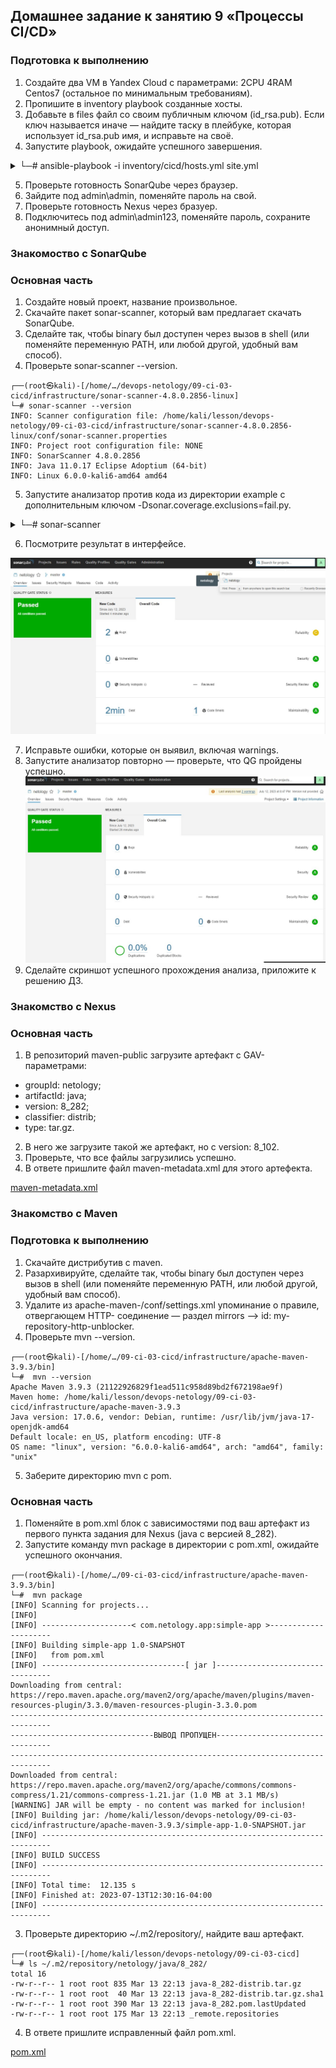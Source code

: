 ## Домашнее задание к занятию 9 «Процессы CI/CD»

### Подготовка к выполнению

1. Создайте два VM в Yandex Cloud с параметрами: 2CPU 4RAM Centos7 (остальное по минимальным требованиям).
2. Пропишите в inventory playbook созданные хосты.
3. Добавьте в files файл со своим публичным ключом (id_rsa.pub). Если ключ называется иначе — найдите таску в плейбуке, которая использует id_rsa.pub имя, и исправьте на своё.
4. Запустите playbook, ожидайте успешного завершения.

<details>
<summary>└─# ansible-playbook -i inventory/cicd/hosts.yml site.yml</summary>
┌──(root㉿kali)-[/home/…/lesson/devops-netology/09-ci-03-cicd/infrastructure]
└─# sudo ansible-playbook -i inventory/cicd/hosts.yml site.yml

PLAY [Get OpenJDK installed] ********************************************************************************************************************

TASK [Gathering Facts] **************************************************************************************************************************
ok: [sonar-01]

TASK [install unzip] ****************************************************************************************************************************
ok: [sonar-01]

TASK [Upload .tar.gz file conaining binaries from remote storage] *******************************************************************************
ok: [sonar-01]

TASK [Ensure installation dir exists] ***********************************************************************************************************
ok: [sonar-01]

TASK [Extract java in the installation directory] ***********************************************************************************************
skipping: [sonar-01]

TASK [Export environment variables] *************************************************************************************************************
ok: [sonar-01]

PLAY [Get PostgreSQL installed] *****************************************************************************************************************

TASK [Gathering Facts] **************************************************************************************************************************
ok: [sonar-01]

TASK [Change repo file] *************************************************************************************************************************
ok: [sonar-01]

TASK [Install PostgreSQL repos] *****************************************************************************************************************
ok: [sonar-01]

TASK [Install PostgreSQL] ***********************************************************************************************************************
ok: [sonar-01]

TASK [Init template1 DB] ************************************************************************************************************************
changed: [sonar-01]

TASK [Start pgsql service] **********************************************************************************************************************
ok: [sonar-01]

TASK [Create user in system] ********************************************************************************************************************
ok: [sonar-01]

TASK [Create user for Sonar in PostgreSQL] ******************************************************************************************************
changed: [sonar-01]

TASK [Change password for Sonar user in PostgreSQL] *********************************************************************************************
changed: [sonar-01]

TASK [Create Sonar DB] **************************************************************************************************************************
changed: [sonar-01]

TASK [Copy pg_hba.conf] *************************************************************************************************************************
ok: [sonar-01]

PLAY [Prepare Sonar host] ***********************************************************************************************************************

TASK [Gathering Facts] **************************************************************************************************************************
ok: [sonar-01]

TASK [Create group in system] *******************************************************************************************************************
ok: [sonar-01]

TASK [Create user in system] ********************************************************************************************************************
ok: [sonar-01]

TASK [Set up ssh key to access for managed node] ************************************************************************************************
ok: [sonar-01]

TASK [Allow group to have passwordless sudo] ****************************************************************************************************
ok: [sonar-01]

TASK [Increase Virtual Memory] ******************************************************************************************************************
ok: [sonar-01]

TASK [Reboot VM] ********************************************************************************************************************************
changed: [sonar-01]

PLAY [Get Sonarqube installed] ******************************************************************************************************************

TASK [Gathering Facts] **************************************************************************************************************************
ok: [sonar-01]

TASK [Get distrib ZIP] **************************************************************************************************************************
ok: [sonar-01]

TASK [Unzip Sonar] ******************************************************************************************************************************
skipping: [sonar-01]

TASK [Move Sonar into place.] *******************************************************************************************************************
changed: [sonar-01]

TASK [Configure SonarQube JDBC settings for PostgreSQL.] ****************************************************************************************
changed: [sonar-01] => (item={'regexp': '^sonar.jdbc.username', 'line': 'sonar.jdbc.username=sonar'})
changed: [sonar-01] => (item={'regexp': '^sonar.jdbc.password', 'line': 'sonar.jdbc.password=sonar'})
changed: [sonar-01] => (item={'regexp': '^sonar.jdbc.url', 'line': 'sonar.jdbc.url=jdbc:postgresql://localhost:5432/sonar?useUnicode=true&characterEncoding=utf8&rewriteBatchedStatements=true&useConfigs=maxPerformance'})
changed: [sonar-01] => (item={'regexp': '^sonar.web.context', 'line': 'sonar.web.context='})

TASK [Generate wrapper.conf] ********************************************************************************************************************
changed: [sonar-01]

TASK [Symlink sonar bin.] ***********************************************************************************************************************
ok: [sonar-01]

TASK [Copy SonarQube systemd unit file into place (for systemd systems).] ***********************************************************************
ok: [sonar-01]

TASK [Ensure Sonar is running and set to start on boot.] ****************************************************************************************
changed: [sonar-01]

TASK [Allow Sonar time to build on first start.] ************************************************************************************************
skipping: [sonar-01]

TASK [Make sure Sonar is responding on the configured port.] ************************************************************************************
ok: [sonar-01]

PLAY [Get Nexus installed] **********************************************************************************************************************

TASK [Gathering Facts] **************************************************************************************************************************
ok: [nexus-01]

TASK [Create Nexus group] ***********************************************************************************************************************
ok: [nexus-01]

TASK [Create Nexus user] ************************************************************************************************************************
ok: [nexus-01]

TASK [Install JDK] ******************************************************************************************************************************
ok: [nexus-01]

TASK [Create Nexus directories] *****************************************************************************************************************
ok: [nexus-01] => (item=/home/nexus/log)
ok: [nexus-01] => (item=/home/nexus/sonatype-work/nexus3)
ok: [nexus-01] => (item=/home/nexus/sonatype-work/nexus3/etc)
ok: [nexus-01] => (item=/home/nexus/pkg)
ok: [nexus-01] => (item=/home/nexus/tmp)

TASK [Download Nexus] ***************************************************************************************************************************
changed: [nexus-01]

TASK [Unpack Nexus] *****************************************************************************************************************************
changed: [nexus-01]

TASK [Link to Nexus Directory] ******************************************************************************************************************
changed: [nexus-01]

TASK [Add NEXUS_HOME for Nexus user] ************************************************************************************************************
changed: [nexus-01]

TASK [Add run_as_user to Nexus.rc] **************************************************************************************************************
changed: [nexus-01]

TASK [Raise nofile limit for Nexus user] ********************************************************************************************************
changed: [nexus-01]

TASK [Create Nexus service for SystemD] *********************************************************************************************************
changed: [nexus-01]

TASK [Ensure Nexus service is enabled for SystemD] **********************************************************************************************
changed: [nexus-01]

TASK [Create Nexus vmoptions] *******************************************************************************************************************
changed: [nexus-01]

TASK [Create Nexus properties] ******************************************************************************************************************
changed: [nexus-01]

TASK [Lower Nexus disk space threshold] *********************************************************************************************************
skipping: [nexus-01]

TASK [Start Nexus service if enabled] ***********************************************************************************************************
changed: [nexus-01]

TASK [Ensure Nexus service is restarted] ********************************************************************************************************
skipping: [nexus-01]

TASK [Wait for Nexus port if started] ***********************************************************************************************************
ok: [nexus-01]

PLAY RECAP **************************************************************************************************************************************
nexus-01                   : ok=17   changed=11   unreachable=0    failed=0    skipped=2    rescued=0    ignored=0   
sonar-01                   : ok=32   changed=9    unreachable=0    failed=0    skipped=3    rescued=0    ignored=0 
</details>

5. Проверьте готовность SonarQube через браузер.
6. Зайдите под admin\admin, поменяйте пароль на свой.
7. Проверьте готовность Nexus через бразуер.
8. Подключитесь под admin\admin123, поменяйте пароль, сохраните анонимный доступ.

### Знакомоство с SonarQube

### Основная часть

1. Создайте новый проект, название произвольное.
2. Скачайте пакет sonar-scanner, который вам предлагает скачать SonarQube.
3. Сделайте так, чтобы binary был доступен через вызов в shell (или поменяйте переменную PATH, или любой другой, удобный вам способ).
4. Проверьте sonar-scanner --version.
```
┌──(root㉿kali)-[/home/…/devops-netology/09-ci-03-cicd/infrastructure/sonar-scanner-4.8.0.2856-linux]
└─# sonar-scanner --version
INFO: Scanner configuration file: /home/kali/lesson/devops-netology/09-ci-03-cicd/infrastructure/sonar-scanner-4.8.0.2856-linux/conf/sonar-scanner.properties
INFO: Project root configuration file: NONE
INFO: SonarScanner 4.8.0.2856
INFO: Java 11.0.17 Eclipse Adoptium (64-bit)
INFO: Linux 6.0.0-kali6-amd64 amd64
```
5. Запустите анализатор против кода из директории example с дополнительным ключом -Dsonar.coverage.exclusions=fail.py.

<details>
<summary>└─# sonar-scanner</summary>
┌──(root㉿kali)-[/home/…/lesson/devops-netology/09-ci-03-cicd/example]
└─# sonar-scanner \
  -Dsonar.projectKey=netology \
  -Dsonar.sources=. \
  -Dsonar.host.url=http://158.160.6.92:9000 \
  -Dsonar.login=fab94eddadcf5e78ef6c28c6282c37b1d8754ca3                                                                                           -Dsonar.coverage.exclusions=fail.py
INFO: Scanner configuration file: /home/kali/lesson/devops-netology/09-ci-03-cicd/infrastructure/sonar-scanner-4.8.0.2856-linux/conf/sonar-scanner.properties
INFO: Project root configuration file: NONE
INFO: SonarScanner 4.8.0.2856
INFO: Java 11.0.17 Eclipse Adoptium (64-bit)
INFO: Linux 6.0.0-kali6-amd64 amd64
INFO: User cache: /root/.sonar/cache
INFO: Analyzing on SonarQube server 9.1.0
INFO: Default locale: "en_US", source code encoding: "UTF-8" (analysis is platform dependent)
INFO: Load global settings
INFO: Load global settings (done) | time=176ms
INFO: Server id: 9CFC3560-AYlKaUks8Gy3rwWdVWs2
INFO: User cache: /root/.sonar/cache
INFO: Load/download plugins
INFO: Load plugins index
INFO: Load plugins index (done) | time=73ms
INFO: Load/download plugins (done) | time=172ms
INFO: Process project properties
INFO: Process project properties (done) | time=22ms
INFO: Execute project builders
INFO: Execute project builders (done) | time=4ms
INFO: Project key: netology
INFO: Base dir: /home/kali/lesson/devops-netology/09-ci-03-cicd/example
INFO: Working dir: /home/kali/lesson/devops-netology/09-ci-03-cicd/example/.scannerwork
INFO: Load project settings for component key: 'netology'
INFO: Load project settings for component key: 'netology' (done) | time=64ms
INFO: Load quality profiles
INFO: Load quality profiles (done) | time=119ms
INFO: Load active rules
INFO: Load active rules (done) | time=2593ms
INFO: Indexing files...
INFO: Project configuration:
INFO:   Excluded sources for coverage: fail.py
INFO: 1 file indexed
INFO: 0 files ignored because of scm ignore settings
INFO: Quality profile for py: Sonar way
INFO: ------------- Run sensors on module netology
INFO: Load metrics repository
INFO: Load metrics repository (done) | time=83ms
INFO: Sensor Python Sensor [python]
WARN: Your code is analyzed as compatible with python 2 and 3 by default. This will prevent the detection of issues specific to python 2 or python 3. You can get a more precise analysis by setting a python version in your configuration via the parameter "sonar.python.version"
INFO: Starting global symbols computation
INFO: 1 source file to be analyzed
INFO: Load project repositories
INFO: Load project repositories (done) | time=54ms
INFO: 1/1 source file has been analyzed
INFO: Starting rules execution
INFO: 1 source file to be analyzed
INFO: 1/1 source file has been analyzed
INFO: Sensor Python Sensor [python] (done) | time=982ms
INFO: Sensor Cobertura Sensor for Python coverage [python]
INFO: Sensor Cobertura Sensor for Python coverage [python] (done) | time=5ms
INFO: Sensor PythonXUnitSensor [python]
INFO: Sensor PythonXUnitSensor [python] (done) | time=1ms
INFO: Sensor CSS Rules [cssfamily]
INFO: No CSS, PHP, HTML or VueJS files are found in the project. CSS analysis is skipped.
INFO: Sensor CSS Rules [cssfamily] (done) | time=1ms
INFO: Sensor JaCoCo XML Report Importer [jacoco]
INFO: 'sonar.coverage.jacoco.xmlReportPaths' is not defined. Using default locations: target/site/jacoco/jacoco.xml,target/site/jacoco-it/jacoco.xml,build/reports/jacoco/test/jacocoTestReport.xml
INFO: No report imported, no coverage information will be imported by JaCoCo XML Report Importer
INFO: Sensor JaCoCo XML Report Importer [jacoco] (done) | time=3ms
INFO: Sensor C# Project Type Information [csharp]
INFO: Sensor C# Project Type Information [csharp] (done) | time=0ms
INFO: Sensor C# Analysis Log [csharp]
INFO: Sensor C# Analysis Log [csharp] (done) | time=24ms
INFO: Sensor C# Properties [csharp]
INFO: Sensor C# Properties [csharp] (done) | time=0ms
INFO: Sensor JavaXmlSensor [java]
INFO: Sensor JavaXmlSensor [java] (done) | time=1ms
INFO: Sensor HTML [web]
INFO: Sensor HTML [web] (done) | time=3ms
INFO: Sensor VB.NET Project Type Information [vbnet]
INFO: Sensor VB.NET Project Type Information [vbnet] (done) | time=0ms
INFO: Sensor VB.NET Analysis Log [vbnet]
INFO: Sensor VB.NET Analysis Log [vbnet] (done) | time=23ms
INFO: Sensor VB.NET Properties [vbnet]
INFO: Sensor VB.NET Properties [vbnet] (done) | time=0ms
INFO: ------------- Run sensors on project
INFO: Sensor Zero Coverage Sensor
INFO: Sensor Zero Coverage Sensor (done) | time=5ms
INFO: SCM Publisher SCM provider for this project is: git
INFO: SCM Publisher 1 source file to be analyzed
INFO: SCM Publisher 1/1 source file have been analyzed (done) | time=217ms
INFO: CPD Executor Calculating CPD for 1 file
INFO: CPD Executor CPD calculation finished (done) | time=9ms
INFO: Analysis report generated in 120ms, dir size=103.0 kB
INFO: Analysis report compressed in 61ms, zip size=14.4 kB
INFO: Analysis report uploaded in 93ms
INFO: ANALYSIS SUCCESSFUL, you can browse http://158.160.6.92:9000/dashboard?id=netology
INFO: Note that you will be able to access the updated dashboard once the server has processed the submitted analysis report
INFO: More about the report processing at http://158.160.6.92:9000/api/ce/task?id=AYlKsuTLAoU1PTOFhWfR
INFO: Analysis total time: 6.749 s
INFO: ------------------------------------------------------------------------
INFO: EXECUTION SUCCESS
INFO: ------------------------------------------------------------------------
INFO: Total time: 8.291s
INFO: Final Memory: 9M/156M
INFO: ------------------------------------------------------------------------
</details>

6. Посмотрите результат в интерфейсе.

![Ссылка 1](https://github.com/Firewal7/devops-netology/blob/main/image/09-ci-03-cicd-1.jpg)

7. Исправьте ошибки, которые он выявил, включая warnings.
8. Запустите анализатор повторно — проверьте, что QG пройдены успешно.
![Ссылка 2](https://github.com/Firewal7/devops-netology/blob/main/image/09-ci-03-cicd-2.jpg)
9. Сделайте скриншот успешного прохождения анализа, приложите к решению ДЗ.

### Знакомство с Nexus

### Основная часть

1. В репозиторий maven-public загрузите артефакт с GAV-параметрами:
- groupId: netology;
- artifactId: java;
- version: 8_282;
- classifier: distrib;
- type: tar.gz.

2. В него же загрузите такой же артефакт, но с version: 8_102.
3. Проверьте, что все файлы загрузились успешно.
4. В ответе пришлите файл maven-metadata.xml для этого артефекта.

[maven-metadata.xml](https://github.com/Firewal7/devops-netology/blob/main/09-ci-03-cicd/infrastructure/files/maven-metadata.xml)

### Знакомство с Maven

### Подготовка к выполнению

1. Скачайте дистрибутив с maven.
2. Разархивируйте, сделайте так, чтобы binary был доступен через вызов в shell (или поменяйте переменную PATH, или любой другой, удобный вам способ).
3. Удалите из apache-maven-<version>/conf/settings.xml упоминание о правиле, отвергающем HTTP- соединение — раздел mirrors —> id: my-repository-http-unblocker.
4. Проверьте mvn --version.
```
┌──(root㉿kali)-[/home/…/09-ci-03-cicd/infrastructure/apache-maven-3.9.3/bin]
└─#  mvn --version 
Apache Maven 3.9.3 (21122926829f1ead511c958d89bd2f672198ae9f)
Maven home: /home/kali/lesson/devops-netology/09-ci-03-cicd/infrastructure/apache-maven-3.9.3
Java version: 17.0.6, vendor: Debian, runtime: /usr/lib/jvm/java-17-openjdk-amd64
Default locale: en_US, platform encoding: UTF-8
OS name: "linux", version: "6.0.0-kali6-amd64", arch: "amd64", family: "unix"
```
5. Заберите директорию mvn с pom.

### Основная часть

1. Поменяйте в pom.xml блок с зависимостями под ваш артефакт из первого пункта задания для Nexus (java с версией 8_282).
2. Запустите команду mvn package в директории с pom.xml, ожидайте успешного окончания.
```
┌──(root㉿kali)-[/home/…/09-ci-03-cicd/infrastructure/apache-maven-3.9.3/bin]
└─#  mvn package
[INFO] Scanning for projects...
[INFO]
[INFO] --------------------< com.netology.app:simple-app >---------------------
[INFO] Building simple-app 1.0-SNAPSHOT
[INFO]   from pom.xml
[INFO] --------------------------------[ jar ]---------------------------------
Downloading from central: https://repo.maven.apache.org/maven2/org/apache/maven/plugins/maven-resources-plugin/3.3.0/maven-resources-plugin-3.3.0.pom
-------------------------------------------------------------------------------
--------------------------------ВЫВОД ПРОПУЩЕН---------------------------------
-------------------------------------------------------------------------------
Downloaded from central: https://repo.maven.apache.org/maven2/org/apache/commons/commons-compress/1.21/commons-compress-1.21.jar (1.0 MB at 3.1 MB/s)
[WARNING] JAR will be empty - no content was marked for inclusion!
[INFO] Building jar: /home/kali/lesson/devops-netology/09-ci-03-cicd/infrastructure/apache-maven-3.9.3/simple-app-1.0-SNAPSHOT.jar
[INFO] ------------------------------------------------------------------------
[INFO] BUILD SUCCESS
[INFO] ------------------------------------------------------------------------
[INFO] Total time:  12.135 s
[INFO] Finished at: 2023-07-13T12:30:16-04:00
[INFO] ------------------------------------------------------------------------
```
3. Проверьте директорию ~/.m2/repository/, найдите ваш артефакт.
```
┌──(root㉿kali)-[/home/kali/lesson/devops-netology/09-ci-03-cicd]
└─# ls ~/.m2/repository/netology/java/8_282/
total 16
-rw-r--r-- 1 root root 835 Mar 13 22:13 java-8_282-distrib.tar.gz
-rw-r--r-- 1 root root  40 Mar 13 22:13 java-8_282-distrib.tar.gz.sha1
-rw-r--r-- 1 root root 390 Mar 13 22:13 java-8_282.pom.lastUpdated
-rw-r--r-- 1 root root 175 Mar 13 22:13 _remote.repositories
```
4. В ответе пришлите исправленный файл pom.xml.

[pom.xml](https://github.com/Firewal7/devops-netology/blob/main/09-ci-03-cicd/pom.xml)